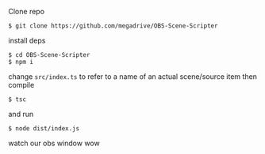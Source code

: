 Clone repo

```
$ git clone https://github.com/megadrive/OBS-Scene-Scripter
```

install deps

```
$ cd OBS-Scene-Scripter
$ npm i
```

change `src/index.ts` to refer to a name of an actual scene/source item then compile

```
$ tsc
```

and run 

```
$ node dist/index.js
```

watch our obs window wow
